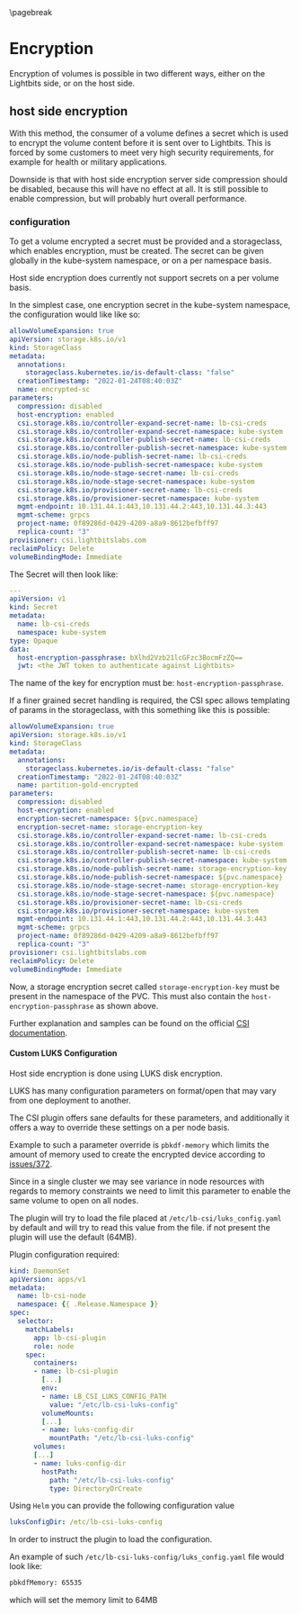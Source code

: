 <div style="page-break-after: always;"></div>
\pagebreak

# Encryption

Encryption of volumes is possible in two different ways, either on the Lightbits side, or on the host side.

## host side encryption

With this method, the consumer of a volume defines a secret which is used to encrypt the volume content before it is sent over to Lightbits.
This is forced by some customers to meet very high security requirements, for example for health or military applications.

Downside is that with host side encryption server side compression should be disabled, because this will have no effect at all.
It is still possible to enable compression, but will probably hurt overall performance.

### configuration

To get a volume encrypted a secret must be provided and a storageclass, which enables encryption, must be created.
The secret can be given globally in the kube-system namespace, or on a per namespace basis.

Host side encryption does currently not support secrets on a per volume basis.

In the simplest case, one encryption secret in the kube-system namespace, the configuration would like like so:

```yaml
allowVolumeExpansion: true
apiVersion: storage.k8s.io/v1
kind: StorageClass
metadata:
  annotations:
    storageclass.kubernetes.io/is-default-class: "false"
  creationTimestamp: "2022-01-24T08:40:03Z"
  name: encrypted-sc
parameters:
  compression: disabled
  host-encryption: enabled
  csi.storage.k8s.io/controller-expand-secret-name: lb-csi-creds
  csi.storage.k8s.io/controller-expand-secret-namespace: kube-system
  csi.storage.k8s.io/controller-publish-secret-name: lb-csi-creds
  csi.storage.k8s.io/controller-publish-secret-namespace: kube-system
  csi.storage.k8s.io/node-publish-secret-name: lb-csi-creds
  csi.storage.k8s.io/node-publish-secret-namespace: kube-system
  csi.storage.k8s.io/node-stage-secret-name: lb-csi-creds
  csi.storage.k8s.io/node-stage-secret-namespace: kube-system
  csi.storage.k8s.io/provisioner-secret-name: lb-csi-creds
  csi.storage.k8s.io/provisioner-secret-namespace: kube-system
  mgmt-endpoint: 10.131.44.1:443,10.131.44.2:443,10.131.44.3:443
  mgmt-scheme: grpcs
  project-name: 0f89286d-0429-4209-a8a9-8612befbff97
  replica-count: "3"
provisioner: csi.lightbitslabs.com
reclaimPolicy: Delete
volumeBindingMode: Immediate
```

The Secret will then look like:

```yaml
---
apiVersion: v1
kind: Secret
metadata:
  name: lb-csi-creds
  namespace: kube-system
type: Opaque
data:
  host-encryption-passphrase: bXlhd2Vzb21lcGFzc3BocmFzZQ==
  jwt: <the JWT token to authenticate against Lightbits>
```

The name of the key for encryption must be: `host-encryption-passphrase`.

If a finer grained secret handling is required, the CSI spec allows templating of params in the storageclass, with this something like this is possible:

```yaml
allowVolumeExpansion: true
apiVersion: storage.k8s.io/v1
kind: StorageClass
metadata:
  annotations:
    storageclass.kubernetes.io/is-default-class: "false"
  creationTimestamp: "2022-01-24T08:40:03Z"
  name: partition-gold-encrypted
parameters:
  compression: disabled
  host-encryption: enabled
  encryption-secret-namespace: ${pvc.namespace}
  encryption-secret-name: storage-encryption-key
  csi.storage.k8s.io/controller-expand-secret-name: lb-csi-creds
  csi.storage.k8s.io/controller-expand-secret-namespace: kube-system
  csi.storage.k8s.io/controller-publish-secret-name: lb-csi-creds
  csi.storage.k8s.io/controller-publish-secret-namespace: kube-system
  csi.storage.k8s.io/node-publish-secret-name: storage-encryption-key
  csi.storage.k8s.io/node-publish-secret-namespace: ${pvc.namespace}
  csi.storage.k8s.io/node-stage-secret-name: storage-encryption-key
  csi.storage.k8s.io/node-stage-secret-namespace: ${pvc.namespace}
  csi.storage.k8s.io/provisioner-secret-name: lb-csi-creds
  csi.storage.k8s.io/provisioner-secret-namespace: kube-system
  mgmt-endpoint: 10.131.44.1:443,10.131.44.2:443,10.131.44.3:443
  mgmt-scheme: grpcs
  project-name: 0f89286d-0429-4209-a8a9-8612befbff97
  replica-count: "3"
provisioner: csi.lightbitslabs.com
reclaimPolicy: Delete
volumeBindingMode: Immediate
```

Now, a storage encryption secret called `storage-encryption-key` must be present in the namespace of the PVC. This must also contain the `host-encryption-passphrase` as shown above.

Further explanation and samples can be found on the official [CSI documentation](https://kubernetes-csi.github.io/docs/secrets-and-credentials-storage-class.html#per-volume-secrets).

#### Custom LUKS Configuration

Host side encryption is done using LUKS disk encryption.

LUKS has many configuration parameters on format/open that may vary from one deployment to another.

The CSI plugin offers sane defaults for these parameters, and additionally it offers a way to override these settings on a per node basis.

Example to such a parameter override is `pbkdf-memory` which limits the amount of memory used to create the encrypted device according to [issues/372](https://gitlab.com/cryptsetup/cryptsetup/-/issues/372).

Since in a single cluster we may see variance in node resources with regards to memory constraints we need to limit this parameter to enable the same volume to open on all nodes.

The plugin will try to load the file placed at `/etc/lb-csi/luks_config.yaml` by default and will try to read this value from the file. if not present the plugin will use the default (64MB).

Plugin configuration required:

```yaml
kind: DaemonSet
apiVersion: apps/v1
metadata:
  name: lb-csi-node
  namespace: {{ .Release.Namespace }}
spec:
  selector:
    matchLabels:
      app: lb-csi-plugin
      role: node
    spec:
      containers:
      - name: lb-csi-plugin
        [...]
        env:
        - name: LB_CSI_LUKS_CONFIG_PATH
          value: "/etc/lb-csi-luks-config"
        volumeMounts:
        [...]
        - name: luks-config-dir
          mountPath: "/etc/lb-csi-luks-config"
      volumes:
      [...]
      - name: luks-config-dir
        hostPath:
          path: "/etc/lb-csi-luks-config"
          type: DirectoryOrCreate
```

Using `Helm` you can provide the following configuration value

```yaml
luksConfigDir: /etc/lb-csi-luks-config
```

In order to instruct the plugin to load the configuration.

An example of such `/etc/lb-csi-luks-config/luks_config.yaml` file would look like:

```bash
pbkdfMemory: 65535
```

which will set the memory limit to 64MB
